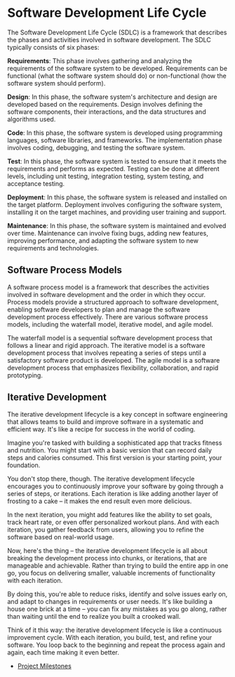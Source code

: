 # Software Development Life Cycle

The Software Development Life Cycle (SDLC) is a framework that describes the phases and activities
involved in software development. The SDLC typically consists of six phases:

**Requirements**: This phase involves gathering and analyzing the
requirements of the software system to be developed. Requirements can be functional (what the
software system should do) or non-functional (how the software system should perform).

**Design**: In this phase, the software system's architecture and design are developed based on the
requirements. Design involves defining the software components, their interactions, and the
data structures and algorithms used.

**Code**: In this phase, the software system is developed using programming languages,
software libraries, and frameworks. The implementation phase involves coding, debugging, and
testing the software system.

**Test**: In this phase, the software system is tested to ensure that it meets the requirements
and performs as expected. Testing can be done at different levels, including unit testing,
integration testing, system testing, and acceptance testing.

**Deployment**: In this phase, the software system is released and installed on the target platform.
Deployment involves configuring the software system, installing it on the target machines, and
providing user training and support.

**Maintenance**: In this phase, the software system is maintained and evolved over time. Maintenance
can involve fixing bugs, adding new features, improving performance, and adapting the software
system to new requirements and technologies.


## Software Process Models

A software process model is a framework that describes the activities involved in software
development and the order in which they occur. Process models provide a structured approach to
software development, enabling software developers to plan and manage the software development
process effectively. There are various software process models, including the waterfall model,
iterative model, and agile model.

The waterfall model is a sequential software development process that follows a linear and rigid
approach. The iterative model is a software development process that involves repeating a series of
steps until a satisfactory software product is developed. The agile model is a software development
process that emphasizes flexibility, collaboration, and rapid prototyping.


## Iterative Development

The iterative development lifecycle is a key concept in software engineering that allows teams to build and improve software in a systematic and efficient way. It's like a recipe for success in the world of coding.

Imagine you're tasked with building a sophisticated app that tracks fitness and nutrition. You might start with a basic version that can record daily steps and calories consumed. This first version is your starting point, your foundation.

You don't stop there, though. The iterative development lifecycle encourages you to continuously improve your software by going through a series of steps, or iterations. Each iteration is like adding another layer of frosting to a cake – it makes the end result even more delicious.

In the next iteration, you might add features like the ability to set goals, track heart rate, or even offer personalized workout plans. And with each iteration, you gather feedback from users, allowing you to refine the software based on real-world usage.

Now, here's the thing – the iterative development lifecycle is all about breaking the development process into chunks, or iterations, that are manageable and achievable. Rather than trying to build the entire app in one go, you focus on delivering smaller, valuable increments of functionality with each iteration.

By doing this, you're able to reduce risks, identify and solve issues early on, and adapt to changes in requirements or user needs. It's like building a house one brick at a time – you can fix any mistakes as you go along, rather than waiting until the end to realize you built a crooked wall.

Think of it this way: the iterative development lifecycle is like a continuous improvement cycle. With each iteration, you build, test, and refine your software. You loop back to the beginning and repeat the process again and again, each time making it even better.

* [Project Milestones](/sweng/m1-lesson-Milestones.md)

